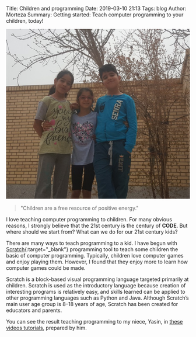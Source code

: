 Title: Children and programming 
Date: 2019-03-10 21:13
Tags: blog
Author: Morteza
Summary: Getting started: Teach computer programming to your children, today!



![Children and Programming ](../static/img/children-and-programming.jpg)

>"Children are a free resource of positive energy." 


I love teaching computer programming to children. For many obvious reasons, I strongly believe that the 21st century is the century of **CODE**. 
But where should we start from? 
What can we do for our 21st century kids?

There are many ways to teach programming to a kid. I have begun with [Scratch](https://scratch.mit.edu){:target="_blank"} programming tool to teach some children
the basic of computer programming. 
Typically, children love computer games and enjoy playing them. However, I found that they enjoy more to learn how computer games could be made.

Scratch is a block-based visual programming language targeted primarily at children. Scratch is used as the introductory language because creation of interesting programs is relatively easy, and skills learned can be applied to other programming languages such as Python and Java. Although Scratch’s main user age group is 8–18 years of age, Scratch has been created for educators and parents. 

You can see the result teaching programming to my niece, Yasin, in [these videos tutorials](https://www.limoonad.com/course/193887/%D8%A2%D9%85%D9%88%D8%B2%D8%B4-%D8%A8%D8%B1%D9%86%D8%A7%D9%85%D9%87-%D9%86%D9%88%DB%8C%D8%B3%DB%8C-%D8%A8%D9%87-%DA%A9%D9%88%D8%AF%DA%A9%D8%A7%D9%86-%D8%AF%D8%A7%D9%86%D8%B4-%D8%A2%D9%85%D9%88%D8%B2%D8%A7%D9%86-%D8%A7%D8%B3%DA%A9%D8%B1%DA%86-scratch), prepared by him.

